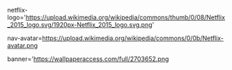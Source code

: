 netflix-logo='https://upload.wikimedia.org/wikipedia/commons/thumb/0/08/Netflix_2015_logo.svg/1920px-Netflix_2015_logo.svg.png'

nav-avatar=https://upload.wikimedia.org/wikipedia/commons/0/0b/Netflix-avatar.png

banner='https://wallpaperaccess.com/full/2703652.png